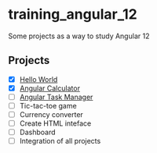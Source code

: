# training_angular_12
Some projects as a way to study Angular 12

## Projects
- [x] [Hello World](https://github.com/ivanclay/training_angular_12/tree/main/ola-mundo)
- [x] [Angular Calculator](https://github.com/ivanclay/training_angular_12/tree/main/calculator)
- [ ] [Angular Task Manager](https://github.com/ivanclay/training_angular_12/tree/main/todo-angular)
- [ ] Tic-tac-toe game
- [ ] Currency converter
- [ ] Create HTML inteface
- [ ] Dashboard
- [ ] Integration of all projects
